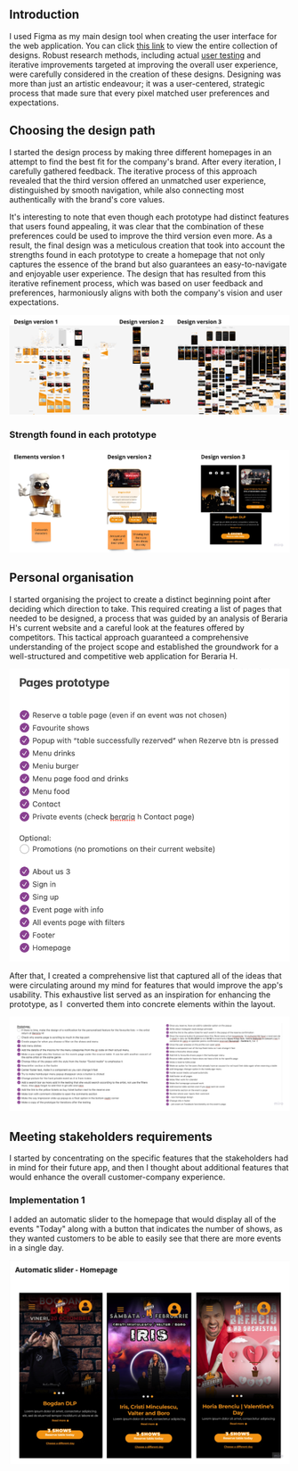 ## Introduction
I used Figma as my main design tool when creating the user interface for the web application. You can click [this link](https://www.figma.com/file/YvT4znDvd3RzES22pEyV45/BerariaH-Scheduler-App?type=design&node-id=0%3A1&mode=design&t=698ULMTXIfplJgDL-1) to view the entire collection of designs. Robust research methods, including actual [user testing](https://git.fhict.nl/I476087/internship_berariah_s5_2023/-/wikis/Usertests) and iterative improvements targeted at improving the overall user experience, were carefully considered in the creation of these designs. Designing was more than just an artistic endeavour; it was a user-centered, strategic process that made sure that every pixel matched user preferences and expectations.

## Choosing the design path
I started the design process by making three different homepages in an attempt to find the best fit for the company's brand. After every iteration, I carefully gathered feedback.  The iterative process of this approach revealed that the third version offered an unmatched user experience, distinguished by smooth navigation, while also connecting most authentically with the brand's core values.

It's interesting to note that even though each prototype had distinct features that users found appealing, it was clear that the combination of these preferences could be used to improve the third version even more. As a result, the final design was a meticulous creation that took into account the strengths found in each prototype to create a homepage that not only captures the essence of the brand but also guarantees an easy-to-navigate and enjoyable user experience. The design that has resulted from this iterative refinement process, which was based on user feedback and preferences, harmoniously aligns with both the company's vision and user expectations.


![BerariaH_App_-_Figma_designs](uploads/bed0e0eb7f50b984986dda9f443316f3/BerariaH_App_-_Figma_designs.jpg)

### Strength found in each prototype

![BerariaH_App_-_Best_features](uploads/22e5dda915400237f1c4aa610f31860a/BerariaH_App_-_Best_features.jpg)


## Personal organisation
I started organising the project to create a distinct beginning point after deciding which direction to take. This required creating a list of pages that needed to be designed, a process that was guided by an analysis of Beraria H's current website and a careful look at the features offered by competitors.  This tactical approach guaranteed a comprehensive understanding of the project scope and established the groundwork for a well-structured and competitive web application for Beraria H.


![Screenshot_2023-12-13_at_16.18.15](uploads/b9057b48dbcc8b44d06f6e334188c425/Screenshot_2023-12-13_at_16.18.15.png)

After that, I created a comprehensive list that captured all of the ideas that were circulating around my mind for features that would improve the app's usability. This exhaustive list served as an inspiration for enhancing the prototype, as I  converted them into concrete elements within the layout.

![BerariaH_App_-_Features_list](uploads/7442357e741b66451020a5d549184611/BerariaH_App_-_Features_list.jpg)

## Meeting stakeholders requirements

I started by concentrating on the specific features that the stakeholders had in mind for their future app, and then I thought about additional features that would enhance the overall customer-company experience.

### Implementation 1
I added an automatic slider to the homepage that would display all of the events "Today" along with a button that indicates the number of shows, as they wanted customers to be able to easily see that there are more events in a single day.

![BerariaH_App_-_Stakeholders_implementations](uploads/35228468ea0debb1c5a0ee56964a470c/BerariaH_App_-_Stakeholders_implementations.jpg)


